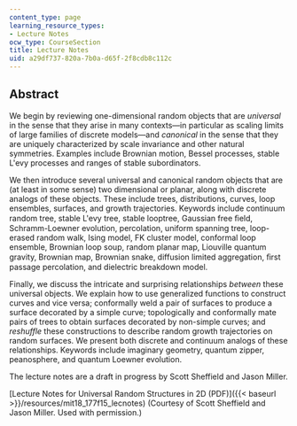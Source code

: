 ```yaml
---
content_type: page
learning_resource_types:
- Lecture Notes
ocw_type: CourseSection
title: Lecture Notes
uid: a29df737-820a-7b0a-d65f-2f8cdb8c112c
---
```


Abstract
--------

We begin by reviewing one-dimensional random objects that are _universal_ in the sense that they arise in many contexts—in particular as scaling limits of large families of discrete models—and _canonical_ in the sense that they are uniquely characterized by scale invariance and other natural symmetries. Examples include Brownian motion, Bessel processes, stable L'evy processes and ranges of stable subordinators.

We then introduce several universal and canonical random objects that are (at least in some sense) two dimensional or planar, along with discrete analogs of these objects. These include trees, distributions, curves, loop ensembles, surfaces, and growth trajectories. Keywords include continuum random tree, stable L'evy tree, stable looptree, Gaussian free ﬁeld, Schramm-Loewner evolution, percolation, uniform spanning tree, loop-erased random walk, Ising model, FK cluster model, conformal loop ensemble, Brownian loop soup, random planar map, Liouville quantum gravity, Brownian map, Brownian snake, diffusion limited aggregation, ﬁrst passage percolation, and dielectric breakdown model.

Finally, we discuss the intricate and surprising relationships _between_ these universal objects. We explain how to use generalized functions to construct curves and vice versa; conformally weld a pair of surfaces to produce a surface decorated by a simple curve; topologically and conformally mate pairs of trees to obtain surfaces decorated by non-simple curves; and _reshuffle_ these constructions to describe random growth trajectories on random surfaces. We present both discrete and continuum analogs of these relationships. Keywords include imaginary geometry, quantum zipper, peanosphere, and quantum Loewner evolution.

The lecture notes are a draft in progress by Scott Sheffield and Jason Miller.

[Lecture Notes for Universal Random Structures in 2D (PDF)]({{< baseurl >}}/resources/mit18_177f15_lecnotes) (Courtesy of Scott Sheffield and Jason Miller. Used with permission.)